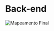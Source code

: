 # Back-end


![Mapeamento Final](https://github.com/Breno-Leonardo/database-project-MATA60/assets/58619307/9bd2d1ee-83a1-4192-abd0-17f7ab98de79)
